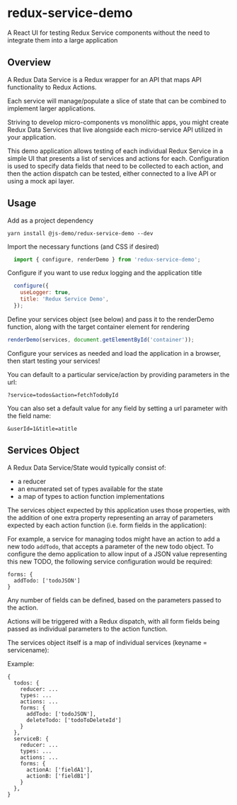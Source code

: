 # redux-service-demo

A React UI for testing Redux Service components without the need to integrate them into a large application

## Overview

A Redux Data Service is a Redux wrapper for an API that maps API functionality to Redux Actions.

Each service will manage/populate a slice of state that can be combined to implement larger applications.

Striving to develop micro-components vs monolithic apps, you might create Redux Data Services that live alongside each micro-service API utilized in your application.

This demo application allows testing of each individual Redux Service in a simple UI that presents a list of services and actions for each. Configuration is used to specify data fields that need to be collected to each action, and then the action dispatch can be tested, either connected to a live API or using a mock api layer.

## Usage

Add as a project dependency

`yarn install @js-demo/redux-service-demo --dev`

Import the necessary functions (and CSS if desired)

```javascript
  import { configure, renderDemo } from 'redux-service-demo';
```

Configure if you want to use redux logging and the application title

```javascript
  configure({
    useLogger: true,
    title: 'Redux Service Demo',
  });
```

Define your services object (see below) and pass it to the renderDemo function, along with the target container element for rendering

```javascript
renderDemo(services, document.getElementById('container'));
```

Configure your services as needed and load the application in a browser, then start testing your services!

You can default to a particular service/action by providing parameters in the url:

```
?service=todos&action=fetchTodoById
```

You can also set a default value for any field by setting a url parameter with the field name:
```
&userId=1&title=atitle
```

## Services Object

A Redux Data Service/State would typically consist of:
* a reducer
* an enumerated set of types available for the state
* a map of types to action function implementations

The services object expected by this application uses those properties, with the addition of one extra property representing an array of parameters expected by each action function (i.e. form fields in the application):

For example, a service for managing todos might have an action to add a new todo ```addTodo```, that accepts a parameter of the new todo object. To configure the demo application to allow input of a JSON value representing this new TODO, the following service configuration would be required:

```
forms: {
  addTodo: ['todoJSON']
}
```

Any number of fields can be defined, based on the parameters passed to the action.

Actions will be triggered with a Redux dispatch, with all form fields being passed as individual parameters to the action function.

The services object itself is a map of individual services (keyname = servicename):

Example:

```
{
  todos: {
    reducer: ...
    types: ...
    actions: ...
    forms: {
      addTodo: ['todoJSON'],
      deleteTodo: ['todoToDeleteId']
    }
  },
  serviceB: {
    reducer: ...
    types: ...
    actions: ...
    forms: {
      actionA: ['fieldA1'],
      actionB: ['fieldB1']
    }
  },  
}
```
